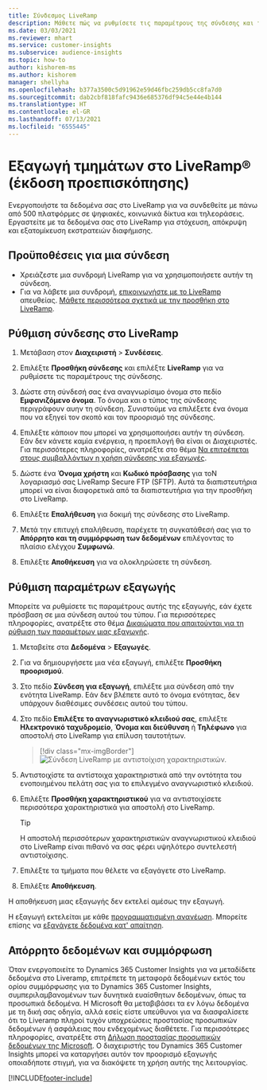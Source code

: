 ```yaml
---
title: Σύνδεσμος LiveRamp
description: Μάθετε πώς να ρυθμίσετε τις παραμέτρους της σύνδεσης και της εξαγωγής στο LiveRamp.
ms.date: 03/03/2021
ms.reviewer: mhart
ms.service: customer-insights
ms.subservice: audience-insights
ms.topic: how-to
author: kishorem-ms
ms.author: kishorem
manager: shellyha
ms.openlocfilehash: b377a3500c5d91962e59d46fbc259db5cc8fa7d0
ms.sourcegitcommit: dab2cbf818fafc9436e685376df94c5e44e4b144
ms.translationtype: HT
ms.contentlocale: el-GR
ms.lasthandoff: 07/13/2021
ms.locfileid: "6555445"
---
```

# <a name="export-segments-to-liverampreg-preview"></a>Εξαγωγή τμημάτων στο LiveRamp&reg; (έκδοση προεπισκόπησης)

Ενεργοποιήστε τα δεδομένα σας στο LiveRamp για να συνδεθείτε με πάνω από 500 πλατφόρμες σε ψηφιακές, κοινωνικά δίκτυα και τηλεοράσεις. Εργαστείτε με τα δεδομένα σας στο LiveRamp για στόχευση, απόκρυψη και εξατομίκευση εκστρατειών διαφήμισης.

## <a name="prerequisites-for-a-connection"></a>Προϋποθέσεις για μια σύνδεση

- Χρειάζεστε μια συνδρομή LiveRamp για να χρησιμοποιήσετε αυτήν τη σύνδεση.
- Για να λάβετε μια συνδρομή, [επικοινωνήστε με το LiveRamp](https://liveramp.com/contact/) απευθείας. [Μάθετε περισσότερα σχετικά με την προσθήκη στο LiveRamp](https://liveramp.com/our-platform/data-onboarding/).

## <a name="set-up-connection-to-liveramp"></a>Ρύθμιση σύνδεσης στο LiveRamp

1. Μετάβαση στον **Διαχειριστή** > **Συνδέσεις**.

1. Επιλέξτε **Προσθήκη σύνδεσης** και επιλέξτε **LiveRamp** για να ρυθμίσετε τις παραμέτρους της σύνδεσης.

1. Δώστε στη σύνδεσή σας ένα αναγνωρίσιμο όνομα στο πεδίο **Εμφανιζόμενο όνομα**. Το όνομα και ο τύπος της σύνδεσης περιγράφουν αυην τη σύνδεση. Συνιστούμε να επιλέξετε ένα όνομα που να εξηγεί τον σκοπό και τον προορισμό της σύνδεσης.

1. Επιλέξτε κάποιον που μπορεί να χρησιμοποιήσει αυτήν τη σύνδεση. Εάν δεν κάνετε καμία ενέργεια, η προεπιλογή θα είναι οι Διαχειριστές. Για περισσότερες πληροφορίες, ανατρέξτε στο θέμα [Να επιτρέπεται στους συμβαλλόντων η χρήση σύνδεσης για εξαγωγές](connections.md#allow-contributors-to-use-a-connection-for-exports).

1. Δώστε ένα **Όνομα χρήστη** και **Κωδικό πρόσβασης** για τοΝ λογαριασμό σας LiveRamp Secure FTP (SFTP).
Αυτά τα διαπιστευτήρια μπορεί να είναι διαφορετικά από τα διαπιστευτήρια για την προσθήκη στο LiveRamp.

1. Επιλέξτε **Επαλήθευση** για δοκιμή της σύνδεσης στο LiveRamp.

1. Μετά την επιτυχή επαλήθευση, παρέχετε τη συγκατάθεσή σας για το **Απόρρητο και τη συμμόρφωση των δεδομένων** επιλέγοντας το πλαίσιο ελέγχου **Συμφωνώ**.

1. Επιλέξτε **Αποθήκευση** για να ολοκληρώσετε τη σύνδεση.

## <a name="configure-an-export"></a>Ρύθμιση παραμέτρων εξαγωγής

Μπορείτε να ρυθμίσετε τις παραμέτρους αυτής της εξαγωγής, εάν έχετε πρόσβαση σε μια σύνδεση αυτού του τύπου. Για περισσότερες πληροφορίες, ανατρέξτε στο θέμα [Δικαιώματα που απαιτούνται για τη ρύθμιση των παραμέτρων μιας εξαγωγής](export-destinations.md#set-up-a-new-export).

1. Μεταβείτε στα **Δεδομένα** > **Εξαγωγές**.

1. Για να δημιουργήσετε μια νέα εξαγωγή, επιλέξτε **Προσθήκη προορισμού**.

1. Στο πεδίο **Σύνδεση για εξαγωγή**, επιλέξτε μια σύνδεση από την ενότητα LiveRamp. Εάν δεν βλέπετε αυτό το όνομα ενότητας, δεν υπάρχουν διαθέσιμες συνδέσεις αυτού του τύπου.

1. Στο πεδίο **Επιλέξτε το αναγνωριστικό κλειδιού σας**, επιλέξτε **Ηλεκτρονικό ταχυδρομείο**, **Όνομα και διεύθυνση** ή **Τηλέφωνο** για αποστολή στο LiveRamp για επίλυση ταυτοτήτων.
   > [!div class="mx-imgBorder"]
   > ![Σύνδεση LiveRamp με αντιστοίχιση χαρακτηριστικών.](media/export-liveramp-segments.png "Σύνδεση LiveRamp με αντιστοίχιση χαρακτηριστικών")

1. Αντιστοιχίστε τα αντίστοιχα χαρακτηριστικά από την οντότητα του ενοποιημένου πελάτη σας για το επιλεγμένο αναγνωριστικό κλειδιού.

1. Επιλέξτε **Προσθήκη χαρακτηριστικού** για να αντιστοιχίσετε περισσότερα χαρακτηριστικά για αποστολή στο LiveRamp.

   > [!TIP]
   > Η αποστολή περισσότερων χαρακτηριστικών αναγνωριστικού κλειδιού στο LiveRamp είναι πιθανό να σας φέρει υψηλότερο συντελεστή αντιστοίχισης.

1. Επιλέξτε τα τμήματα που θέλετε να εξαγάγετε στο LiveRamp.

1. Επιλέξτε **Αποθήκευση**.

Η αποθήκευση μιας εξαγωγής δεν εκτελεί αμέσως την εξαγωγή.

Η εξαγωγή εκτελείται με κάθε [προγραμματισμένη ανανέωση](system.md#schedule-tab). Μπορείτε επίσης να [εξαγάγετε δεδομένα κατ' απαίτηση](export-destinations.md#run-exports-on-demand). 


## <a name="data-privacy-and-compliance"></a>Απόρρητο δεδομένων και συμμόρφωση

Όταν ενεργοποιείτε το Dynamics 365 Customer Insights για να μεταδίδετε δεδομένα στο Liveramp, επιτρέπετε τη μεταφορά δεδομένων εκτός του ορίου συμμόρφωσης για το Dynamics 365 Customer Insights, συμπεριλαμβανομένων των δυνητικά ευαίσθητων δεδομένων, όπως τα προσωπικά δεδομένα. Η Microsoft θα μεταβιβάσει τα εν λόγω δεδομένα με τη δική σας οδηγία, αλλά εσείς είστε υπεύθυνοι για να διασφαλίσετε ότι το Liveramp πληροί τυχόν υποχρεώσεις προστασίας προσωπικών δεδομένων ή ασφάλειας που ενδεχομένως διαθέτετε. Για περισσότερες πληροφορίες, ανατρέξτε στη [Δήλωση προστασίας προσωπικών δεδομένων της Microsoft](https://go.microsoft.com/fwlink/?linkid=396732).
Ο διαχειριστής του Dynamics 365 Customer Insights μπορεί να καταργήσει αυτόν τον προορισμό εξαγωγής οποιαδήποτε στιγμή, για να διακόψετε τη χρήση αυτής της λειτουργίας.

[!INCLUDE[footer-include](../includes/footer-banner.md)]
